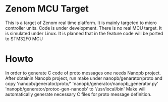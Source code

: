 Zenom MCU Target
====================================

This is a target of Zenom real time platform.
It is mainly targeted to micro controller units.
Code is under development. There is no real MCU target.
It is simulated under Linux. 
It is planned that in the feature code will be ported to STM32F0 MCU

Howto
==================================

In order to generate C code of proto messages one needs Nanopb project. 
After obtainin Nanopb project, run make under nanopb/genarator/proto and
copy 'nanopb/generator/proto/' 'nanopb/generator/nanopb_generator.py' 'nanopb/generator/protoc-gen-nanopb'  to '/usr/local/bin'
Make will automatically generate necessary C files for proto message definition.

